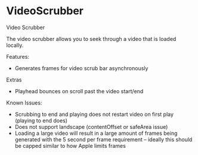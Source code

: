 # VideoScrubber
Video Scrubber

The video scrubber allows you to seek through a video that is loaded locally.


Features:
* Generates frames for video scrub bar asynchronously

Extras
* Playhead bounces on scroll past the video start/end


Known Issues:
* Scrubbing to end and playing does not restart video on first play (playing to end does)
* Does not support landscape (contentOffset or safeArea issue)
* Loading a large video will result in a large amount of frames being generated with the 5 second per frame requirement – ideally this should be capped similar to how Apple limits frames

